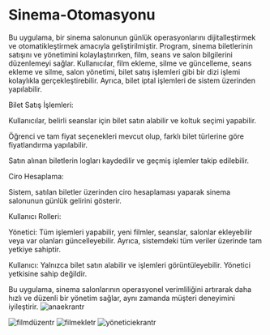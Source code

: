 # Sinema-Otomasyonu
Bu uygulama, bir sinema salonunun günlük operasyonlarını dijitalleştirmek ve otomatikleştirmek amacıyla geliştirilmiştir. Program, sinema biletlerinin satışını ve yönetimini kolaylaştırırken, film, seans ve salon bilgilerini düzenlemeyi sağlar. Kullanıcılar, film ekleme, silme ve güncelleme, seans ekleme ve silme, salon yönetimi, bilet satış işlemleri gibi bir dizi işlemi kolaylıkla gerçekleştirebilir. Ayrıca, bilet iptal işlemleri de sistem üzerinden yapılabilir.

Bilet Satış İşlemleri:

Kullanıcılar, belirli seanslar için bilet satın alabilir ve koltuk seçimi yapabilir.

Öğrenci ve tam fiyat seçenekleri mevcut olup, farklı bilet türlerine göre fiyatlandırma yapılabilir.

Satın alınan biletlerin logları kaydedilir ve geçmiş işlemler takip edilebilir.

Ciro Hesaplama:

Sistem, satılan biletler üzerinden ciro hesaplaması yaparak sinema salonunun günlük gelirini gösterir.

Kullanıcı Rolleri:

Yönetici: Tüm işlemleri yapabilir, yeni filmler, seanslar, salonlar ekleyebilir veya var olanları güncelleyebilir. Ayrıca, sistemdeki tüm veriler üzerinde tam yetkiye sahiptir.

Kullanıcı: Yalnızca bilet satın alabilir ve işlemleri görüntüleyebilir. Yönetici yetkisine sahip değildir.

Bu uygulama, sinema salonlarının operasyonel verimliliğini artırarak daha hızlı ve düzenli bir yönetim sağlar, aynı zamanda müşteri deneyimini iyileştirir.
![anaekrantr](https://user-images.githubusercontent.com/105980280/208774972-c2bea8d5-93cf-43fb-81a3-ab0de57b596b.png)

![filmdüzentr](https://user-images.githubusercontent.com/105980280/208775049-c0beb9a6-a52d-4674-977d-035de6d5fb10.png)
![filmekletr](https://user-images.githubusercontent.com/105980280/208775061-4bc1a16f-4133-4c25-81a3-d0a984fc6b94.png)
![yöneticiekrantr](https://user-images.githubusercontent.com/105980280/208775069-b3168848-7760-48d6-a73a-d1e4263e3346.png)
